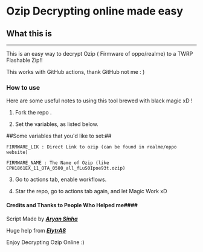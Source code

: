 # Ozip Decrypting online made easy #

## What this is ##
---------------------------------------------------------------------
This is an easy way to decrypt Ozip ( Firmware of oppo/realme) to a TWRP Flashable Zip!!

This works with GitHub actions, thank GitHub not me : )

### How to use ###

Here are some useful notes to using this tool brewed with black magic xD !

1. Fork the repo .

2. Set the variables, as listed below.

##Some variables that you'd like to set:##

```FIRMWARE_LIK : Direct Link to ozip (can be found in realme/oppo website)```

```FIRMWARE_NAME : The Name of Ozip (like CPH1861EX_11_OTA_0500_all_fLuS0Ipoe93t.ozip)```

3. Go to actions tab, enable workflows.

4. Star the repo, go to actions tab again, and let Magic Work xD


#### Credits and Thanks to People Who Helped me####

Script Made by [***Aryan Sinha***](https://github.com/techyminati)

Huge help from [***ElytrA8***](https://github.com/Elytra8)



Enjoy Decrypting Ozip Online :)
